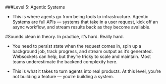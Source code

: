 ###Level 5: Agentic Systems

* This is where agents go from being tools to infrastructure. Agentic Systems are full APIs — systems that take in a user request, kick off an async workflow, and stream results back as they become available.

#Sounds clean in theory. In practice, it’s hard. Really hard.

* You need to persist state when the request comes in, spin up a background job, track progress, and stream output as it’s generated. Websockets can help, but they’re tricky to scale and maintain. Most teams underestimate the backend complexity here.

* This is what it takes to turn agents into real products. At this level, you’re not building a feature — you’re building a system.
